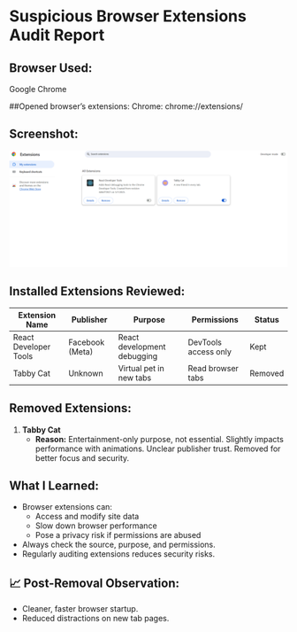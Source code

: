 #  Suspicious Browser Extensions Audit Report

##  Browser Used:
Google Chrome

##Opened  browser’s extensions:
Chrome: chrome://extensions/

##  Screenshot:
![Extensions Screenshot](google_extensions.png)


## Installed Extensions Reviewed:
| Extension Name       | Publisher        | Purpose                        | Permissions         | Status     |
|----------------------|------------------|--------------------------------|----------------------|------------|
| React Developer Tools| Facebook (Meta)  | React development debugging    | DevTools access only |  Kept     |
| Tabby Cat            | Unknown          | Virtual pet in new tabs        | Read browser tabs    |  Removed  |

##  Removed Extensions:
1. **Tabby Cat**
   - **Reason:** Entertainment-only purpose, not essential. Slightly impacts performance with animations. Unclear publisher trust. Removed for better focus and security.

##  What I Learned:
- Browser extensions can:
  - Access and modify site data
  - Slow down browser performance
  - Pose a privacy risk if permissions are abused
- Always check the source, purpose, and permissions.
- Regularly auditing extensions reduces security risks.

## 📈 Post-Removal Observation:
- Cleaner, faster browser startup.
- Reduced distractions on new tab pages.
